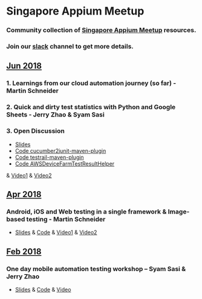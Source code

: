 # Singapore Appium Meetup

### Community collection of [Singapore Appium Meetup](https://www.meetup.com/Singapore-Appium-Meetup/) resources.
### Join our [slack](https://singaporeappiummeetup-slack.herokuapp.com/) channel to get more details.

## [Jun 2018](https://www.meetup.com/Singapore-Appium-Meetup/events/251879502/)
### 1. Learnings from our cloud automation journey (so far) - Martin Schneider
### 2. Quick and dirty test statistics with Python and Google Sheets - Jerry Zhao & Syam Sasi
### 3. Open Discussion
* [Slides](https://docs.google.com/presentation/d/17uwQ8h_4EdijYvgkEq5CnTkVXG6yCVGWvkvQfAUAUbM/edit?usp=sharing) 
* [Code cucumber2junit-maven-plugin](https://github.com/carousell/cucumber2junit-maven-plugin) 
* [Code testrail-maven-plugin](https://github.com/carousell/testrail-maven-plugin-1) 
* [Code AWSDeviceFarmTestResultHelper](https://github.com/carousell/AWSDeviceFarmTestResultHelper) 


& [Video1](https://youtu.be/nWnCD-4ttKg)
& [Video2](https://youtu.be/qqz81Ios4wU)


## [Apr 2018](https://www.meetup.com/Singapore-Appium-Meetup/events/248721745/)
### Android, iOS and Web testing in a single framework & Image-based testing - Martin Schneider 
* [Slides](https://docs.google.com/presentation/d/1FqfxJ-icSX2fmkqJaZw2aVbaH5Bsz59Kx5Y7sfRA-vI/edit?usp=sharing) & [Code](https://github.com/singapore-appium-meetup/yasew) 
& [Video1](https://www.youtube.com/watch?v=OyAMnBEbT20)
& [Video2](https://www.youtube.com/watch?v=maJkvP_qk4A)



## [Feb 2018](https://www.meetup.com/en-AU/Singapore-Appium-Meetup/events/246708100/)
### One day mobile automation testing workshop – Syam Sasi & Jerry Zhao 
* [Slides](https://docs.google.com/presentation/d/1qMlVCeelMbvmTBcN06UiVjdbJAazOBGaAIuJ5g1djzQ/edit#slide=id.g30b1331d8f_2_58) & [Code](https://github.com/singapore-appium-meetup/Singapore_Appium_Meetup_Feb_10_2018) 
& [Video](https://youtu.be/9zk5gZp9zw0)

